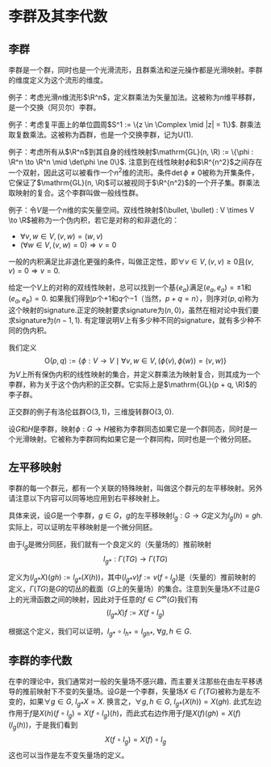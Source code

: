 # 李群及其李代数

## 李群

李群是一个群，同时也是一个光滑流形，且群乘法和逆元操作都是光滑映射。李群的维度定义为这个流形的维度。

例子：考虑光滑$n$维流形$\R^n$，定义群乘法为矢量加法。这被称为$n$维平移群，是一个交换（阿贝尔）李群。

例子：考虑复平面上的单位圆周$S^1 := \{z \in \Complex \mid |z| = 1\}$. 群乘法取复数乘法。这被称为酉群，也是一个交换李群，记为$\mathrm U(1)$.

例子：考虑所有从$\R^n$到其自身的线性映射$\mathrm{GL}(n, \R) := \{\phi : \R^n \to \R^n \mid \det\phi \ne 0\}$. 注意到在线性映射$\phi$和$\R^{n^2}$之间存在一个双射，因此这可以被看作一个$n^2$维的流形。条件$\det\phi \ne 0$被称为开集条件，它保证了$\mathrm{GL}(n, \R)$可以被视同于$\R^{n^2}$的一个开子集。群乘法取映射的复合。这个李群叫做一般线性群。

例子：令$V$是一个$n$维的实矢量空间。双线性映射$(\bullet, \bullet) : V \times V \to \R$被称为一个伪内积，若它是对称的和非退化的：

- $\forall v, w \in V, (v, w) = (w, v)$
- $(\forall w \in V, (v, w) = 0) \Rightarrow v = 0$

一般的内积满足比非退化更强的条件，叫做正定性，即$\forall v \in V, (v, v) \ge 0$且$(v, v) = 0 \Rightarrow v = 0$.

给定一个$V$上的对称的双线性映射，总可以找到一个基$\{e_a\}$满足$(e_a, e_a) = \pm 1$和$(e_a, e_b) = 0$. 如果我们得到$p$个$+1$和$q$个$-1$（当然，$p + q = n$），则序对$(p, q)$称为这个映射的signature.正定的映射要求signature为$(n, 0)$，虽然在相对论中我们要求signature为$(n-1, 1)$. 有定理说明$V$上有多少种不同的signature，就有多少种不同的伪内积。

我们定义
$$\mathrm O(p, q) := \{\phi : V \to V \mid \forall v, w \in V, (\phi(v), \phi(w)) = (v, w)\}$$
为$V$上所有保伪内积的线性映射的集合，并定义群乘法为映射复合，则其成为一个李群，称为关于这个伪内积的正交群。它实际上是$\mathrm{GL}(p + q, \R)$的李子群。

正交群的例子有洛伦兹群$\mathrm O(3, 1)$，三维旋转群$\mathrm O(3, 0)$.

设$G$和$H$是李群，映射$\phi : G \to H$被称为李群同态如果它是一个群同态，同时是一个光滑映射。它被称为李群同构如果它是一个群同构，同时也是一个微分同胚。

## 左平移映射

李群的每一个群元，都有一个关联的特殊映射，叫做这个群元的左平移映射。另外请注意以下内容可以同等地应用到右平移映射上。

具体来说，设$G$是一个李群，$g \in G$，$g$的左平移映射$l_g : G \to G$定义为$l_g(h) = gh$. 实际上，可以证明左平移映射是一个微分同胚。

由于$l_g$是微分同胚，我们就有一个良定义的（矢量场的）推前映射
$$l_{g*} : \Gamma(TG) \to \Gamma(TG)$$

定义为$(l_{g*}X)(gh) := l_{g*}(X(h))$，其中$(l_{g*}v)f := v(f\circ l_g)$是（矢量的）推前映射的定义，$\Gamma(TG)$是$G$的切丛的截面（$G$上的矢量场）的集合。注意到矢量场$X$不过是$G$上的光滑函数之间的映射，因此对于任意的$f \in C^\infty(G)$我们有
$$(l_{g*}X)f := X(f \circ l_g)$$

根据这个定义，我们可以证明，$l_{g*}\circ l_{h*} = l_{gh*}, ~ \forall g, h \in G$.

## 李群的李代数

在李的理论中，我们通常对一般的矢量场不感兴趣，而主要关注那些在由左平移诱导的推前映射下不变的矢量场。设$G$是一个李群，矢量场$X \in \Gamma(TG)$被称为是左不变的，如果$\forall g \in G, ~ l_{g*}X = X$. 换言之，$\forall g, h \in G, ~ l_{g*}(X(h)) = X(gh)$.
此式左边作用于$f$是$X(h)(f\circ l_g) = X(f\circ l_g)(h)$，而此式右边作用于$f$是$X(f)(gh) = X(f)(l_g(h))$，于是我们看到
$$X(f\circ l_g) = X(f)\circ l_g$$
这也可以当作是左不变矢量场的定义。
